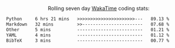 <p align="center">Rolling seven day <a href="https://wakatime.com/@syrkis"/>WakaTime</a> coding stats:</p>
<!--START_SECTION:waka-->

```txt
Python     6 hrs 21 mins   >>>>>>>>>>>>>>>>>>>>>>---   89.13 %
Markdown   32 mins         >>-----------------------   07.68 %
Other      5 mins          -------------------------   01.21 %
YAML       4 mins          -------------------------   01.12 %
BibTeX     3 mins          -------------------------   00.77 %
```

<!--END_SECTION:waka-->
